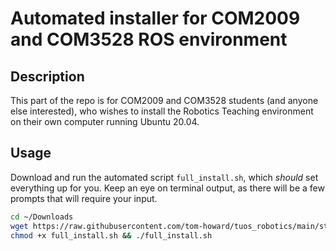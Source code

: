 # Automated installer for COM2009 and COM3528 ROS environment

## Description
This part of the repo is for COM2009 and COM3528 students (and anyone else interested), who wishes to install the Robotics Teaching environment on their own computer running Ubuntu 20.04.

## Usage
Download and run the automated script `full_install.sh`, which *should* set everything up for you.
Keep an eye on terminal output, as there will be a few prompts that will require your input.

```bash
cd ~/Downloads
wget https://raw.githubusercontent.com/tom-howard/tuos_robotics/main/students/full_install.sh
chmod +x full_install.sh && ./full_install.sh
```
